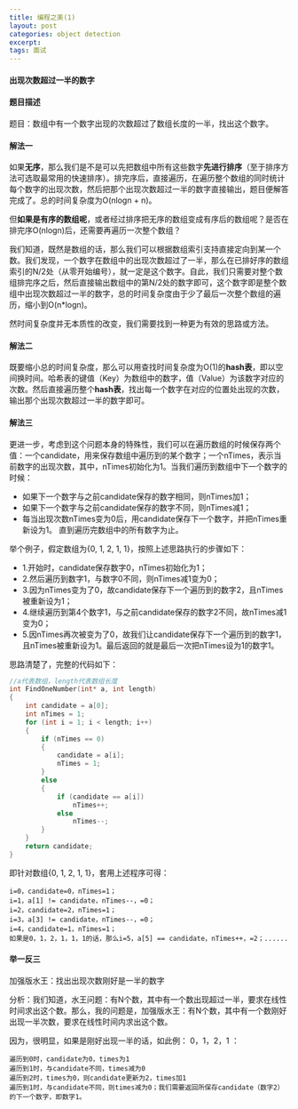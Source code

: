 ```yaml
---
title: 编程之美(1)
layout: post
categories: object detection
excerpt: 
tags: 面试
---
```


#### 出现次数超过一半的数字

#### 题目描述

题目：数组中有一个数字出现的次数超过了数组长度的一半，找出这个数字。

#### 解法一

如果**无序**，那么我们是不是可以先把数组中所有这些数字**先进行排序**（至于排序方法可选取最常用的快速排序）。排完序后，直接遍历，在遍历整个数组的同时统计每个数字的出现次数，然后把那个出现次数超过一半的数字直接输出，题目便解答完成了。总的时间复杂度为O(nlogn + n)。

但**如果是有序的数组呢**，或者经过排序把无序的数组变成有序后的数组呢？是否在排完序O(nlogn)后，还需要再遍历一次整个数组？

我们知道，既然是数组的话，那么我们可以根据数组索引支持直接定向到某一个数。我们发现，一个数字在数组中的出现次数超过了一半，那么在已排好序的数组索引的N/2处（从零开始编号），就一定是这个数字。自此，我们只需要对整个数组排完序之后，然后直接输出数组中的第N/2处的数字即可，这个数字即是整个数组中出现次数超过一半的数字，总的时间复杂度由于少了最后一次整个数组的遍历，缩小到O(n*logn)。

然时间复杂度并无本质性的改变，我们需要找到一种更为有效的思路或方法。

#### 解法二

既要缩小总的时间复杂度，那么可以用查找时间复杂度为O(1)的**hash表**，即以空间换时间。哈希表的键值（Key）为数组中的数字，值（Value）为该数字对应的次数。然后直接遍历整个**hash表**，找出每一个数字在对应的位置处出现的次数，输出那个出现次数超过一半的数字即可。

#### 解法三

更进一步，考虑到这个问题本身的特殊性，我们可以在遍历数组的时候保存两个值：一个candidate，用来保存数组中遍历到的某个数字；一个nTimes，表示当前数字的出现次数，其中，nTimes初始化为1。当我们遍历到数组中下一个数字的时候：

- 如果下一个数字与之前candidate保存的数字相同，则nTimes加1；
- 如果下一个数字与之前candidate保存的数字不同，则nTimes减1；
- 每当出现次数nTimes变为0后，用candidate保存下一个数字，并把nTimes重新设为1。 直到遍历完数组中的所有数字为止。

举个例子，假定数组为{0, 1, 2, 1, 1}，按照上述思路执行的步骤如下：

- 1.开始时，candidate保存数字0，nTimes初始化为1；
- 2.然后遍历到数字1，与数字0不同，则nTimes减1变为0；
- 3.因为nTimes变为了0，故candidate保存下一个遍历到的数字2，且nTimes被重新设为1；
- 4.继续遍历到第4个数字1，与之前candidate保存的数字2不同，故nTimes减1变为0；
- 5.因nTimes再次被变为了0，故我们让candidate保存下一个遍历到的数字1，且nTimes被重新设为1。最后返回的就是最后一次把nTimes设为1的数字1。

思路清楚了，完整的代码如下：

```c
//a代表数组，length代表数组长度
int FindOneNumber(int* a, int length)
{
    int candidate = a[0];
    int nTimes = 1;
    for (int i = 1; i < length; i++)
    {
        if (nTimes == 0)
        {
            candidate = a[i];
            nTimes = 1;
        }
        else
        {
            if (candidate == a[i])
                nTimes++;
            else
                nTimes--;
        }
    }
    return candidate;
}
```

即针对数组{0, 1, 2, 1, 1}，套用上述程序可得：

```
i=0，candidate=0，nTimes=1；
i=1，a[1] != candidate，nTimes--，=0；
i=2，candidate=2，nTimes=1；
i=3，a[3] != candidate，nTimes--，=0；
i=4，candidate=1，nTimes=1；
如果是0，1，2，1，1，1的话，那么i=5，a[5] == candidate，nTimes++，=2；......
```

#### 举一反三

加强版水王：找出出现次数刚好是一半的数字

分析：我们知道，水王问题：有N个数，其中有一个数出现超过一半，要求在线性时间求出这个数。那么，我的问题是，加强版水王：有N个数，其中有一个数刚好出现一半次数，要求在线性时间内求出这个数。

因为，很明显，如果是刚好出现一半的话，如此例： 0，1，2，1 ：

```
遍历到0时，candidate为0，times为1
遍历到1时，与candidate不同，times减为0
遍历到2时，times为0，则candidate更新为2，times加1
遍历到1时，与candidate不同，则times减为0；我们需要返回所保存candidate（数字2）的下一个数字，即数字1。
```

